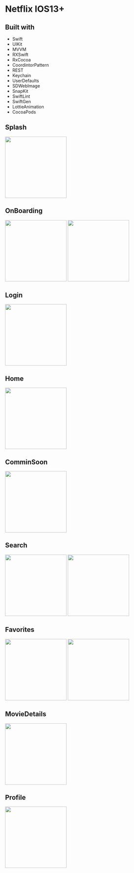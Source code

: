 # Netflix IOS13+

## Built with

- Swift
- UIKit
- MVVM
- RXSwift
- RxCocoa
- CoordintorPattern
- REST
- Keychain
- UserDefaults
- SDWebImage
- SnapKit
- SwiftLint
- SwiftGen
- LottieAnimation
- CocoaPods

## Splash 

<img src="/Screeshots/Splash.png" width="200">

## OnBoarding

<img src="/Screeshots/OnBoarding1.png" width="200"> <img src="/Screeshots/OnBoarding2.png" width="200">

## Login

<img src="/Screeshots/Login.png" width="200">

## Home 

<img src="/Screeshots/Home.png" width="200">

## ComminSoon

<img src="/Screeshots/CommingSoon.png" width="200">

## Search

<img src="/Screeshots/Search1.png" width="200"> <img src="/Screeshots/Search2.png" width="200">

## Favorites

<img src="/Screeshots/Favorites1.png" width="200"> <img src="/Screeshots/Favorites2.png" width="200">

## MovieDetails

<img src="/Screeshots/MovieDetails.png" width="200">

## Profile

<img src="/Screeshots/Profile.png" width="200">

